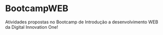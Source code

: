 # BootcampWEB
Atividades propostas no Bootcamp de Introdução a desenvolvimento WEB da Digital Innovation One!
